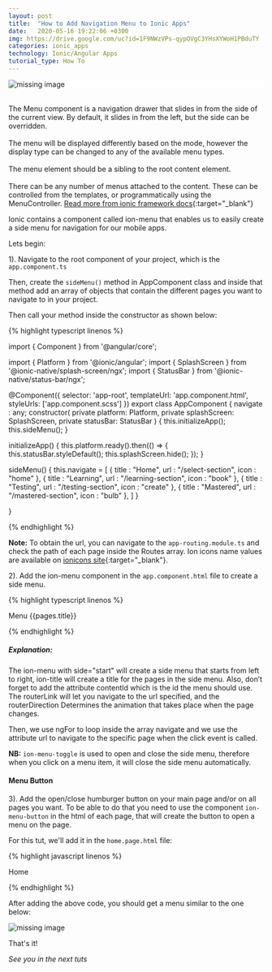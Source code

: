 ```yaml
---
layout: post
title:  "How to Add Navigation Menu to Ionic Apps"
date:   2020-05-16 19:22:06 +0300
img: https://drive.google.com/uc?id=1F9NWzVPs-qypOVgC3YHsXYWoH1PBduTY
categories: ionic_apps
technology: Ionic/Angular Apps
tutorial_type: How To
---
```


<div align="justify" style="background-color:#fff"> 
<img srcset="
  https://drive.google.com/uc?id=1F9NWzVPs-qypOVgC3YHsXYWoH1PBduTY 1x,
  https://drive.google.com/uc?id=1F9NWzVPs-qypOVgC3YHsXYWoH1PBduTY 4x,
" alt="missing image">
</div>
<br>

The Menu component is a navigation drawer that slides in from the side of the current view. By default, it slides in from the left, but the side can be overridden. <br><br>The menu will be displayed differently based on the mode, however the display type can be changed to any of the available menu types. <br><br>The menu element should be a sibling to the root content element. <br><br>There can be any number of menus attached to the content. These can be controlled from the templates, or programmatically using the MenuController. [Read more from ionic framework docs](https://ionicframework.com/docs/api/menu){:target="_blank"}


Ionic contains a component called ion-menu that enables us to easily create a side menu for navigation for our mobile apps.

Lets begin: 

1). Navigate to the root component of your project, which is the `app.component.ts`

Then, create the `sideMenu()` method in AppComponent class and inside that method add an array of objects that contain the different pages you want to navigate to in your project.

Then call your method inside the constructor as shown below:
  

{% highlight typescript linenos %}

import { Component } from '@angular/core';

import { Platform } from '@ionic/angular';
import { SplashScreen } from '@ionic-native/splash-screen/ngx';
import { StatusBar } from '@ionic-native/status-bar/ngx';

@Component({
  selector: 'app-root',
  templateUrl: 'app.component.html',
  styleUrls: ['app.component.scss']
})
export class AppComponent {
  navigate : any;
  constructor(
    private platform: Platform,
    private splashScreen: SplashScreen,
    private statusBar: StatusBar
  ) {
    this.initializeApp();
    this.sideMenu();
  }

  initializeApp() {
    this.platform.ready().then(() => {
      this.statusBar.styleDefault();
      this.splashScreen.hide();
    });
  }

  sideMenu()
  {
    this.navigate =
    [
      {
        title : "Home",
        url   : "/select-section",
        icon  : "home"
      },
      {
        title : "Learning",
        url   : "/learning-section",
        icon  : "book"
      },
      {
        title : "Testing",
        url   : "/testing-section",
        icon  : "create"
      },
      {
        title : "Mastered",
        url   : "/mastered-section",
        icon  : "bulb"
      },
    ]
  }

}

{% endhighlight %}



**Note:** To obtain the url, you can navigate to the `app-routing.module.ts` and check the path of each page inside the Routes array. Ion icons name values are available on [ionicons site](https://ionicons.com/){:target="_blank"}.

2). Add the ion-menu component in the `app.component.html` file to create a side menu.

{% highlight typescript linenos %}

<ion-app>
    <ion-menu side="start" menuId="first" contentId="content1">
        <ion-header>
          <ion-toolbar>
            <ion-title>Menu</ion-title>
          </ion-toolbar>
        </ion-header>
        <ion-content>
          <ion-list *ngFor="let pages of navigate">
          <ion-menu-toggle auto-hide="true">
            <ion-item [routerLink]="pages.url" routerDirection="forward">
                <ion-icon [name]="pages.icon" slot="start"></ion-icon>
                   {{pages.title}} 
            </ion-item>
          </ion-menu-toggle>
          </ion-list>
        </ion-content>
      </ion-menu>
  <ion-router-outlet id="content1"></ion-router-outlet>
</ion-app>

{% endhighlight %}

<h5>Explanation:</h5>

The ion-menu with side="start" will create a side menu that starts from left to right, ion-title will create a title for the pages in the side menu. Also, don’t forget to add the attribute contentId which is the id the menu should use. The routerLink will let you navigate to the url specified, and the routerDirection Determines the animation that takes place when the page changes.

Then, we use ngFor to loop inside the array navigate and we use the attribute url to navigate to the specific page when the click event is called.

**NB:** `ion-menu-toggle` is used to open and close the side menu, therefore when you click on a menu item, it will close the side menu automatically.

<h4>Menu Button</h4>

3). Add the open/close humburger button on your main page and/or on all pages you want. To be able to do that you need to use the component `ion-menu-button` in the html of each page, that will create the button to open a menu on the page.

For this tut, we'll add it in the `home.page.html` file:

{% highlight javascript linenos %}

<ion-header>
  <ion-toolbar>
      <ion-buttons slot="start">
      <ion-menu-button></ion-menu-button>
      </ion-buttons>
    <ion-title>
      Home
    </ion-title>
  </ion-toolbar>
</ion-header>

{% endhighlight %}



After adding the above code, you should get a menu similar to the one below:

<img srcset="
  https://drive.google.com/uc?id=10YSGSgf0J29VVZp8gt8rASx4k17Fh2QJ 1x,
  https://drive.google.com/uc?id=10YSGSgf0J29VVZp8gt8rASx4k17Fh2QJ 2x
" alt="missing image">

That's it!

*See you in the next tuts*


